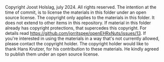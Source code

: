 Copyright Joost Holslag, july 2024. All rights reserved. The intention at the time of commit, is to license the materials in this folder under an open source license. 
The copyright only applies to the materials in this folder. It does not extend to other items in this repository. If material in this folder already has copyright protections, that supercedes this copyright.
For details read https://github.com/jorritspee/openEHRxNuts/issues/13.
If you're interested in using the materials in a way that's not currently allowed, please contact the copyright holder.
The copyright holder would like to thank Hans Krutzer, for his contribution to these materials. He kindly agreed to publish them under an open source license.

